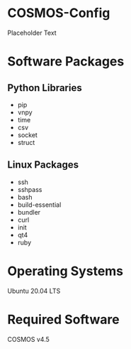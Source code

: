 # COSMOS-Config
Placeholder Text

# Software Packages 
## Python Libraries 
* pip 
* vnpy
* time 
* csv 
* socket 
* struct

## Linux Packages
* ssh
* sshpass
* bash 
* build-essential
* bundler
* curl
* init
* qt4
* ruby

# Operating Systems 
Ubuntu 20.04 LTS

# Required Software
COSMOS v4.5
